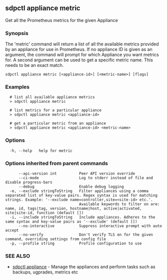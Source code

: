 ## sdpctl appliance metric

Get all the Prometheus metrics for the given Appliance

### Synopsis

The 'metric' command will return a list of all the available metrics provided by an appliance for use in Prometheus.
If no appliance ID is given as an argument, the command will prompt for which Appliance you want metrics for. A second argument can be used
to get a specific metric name. This needs to be an exact match.

```
sdpctl appliance metric [<appliance-id>] [<metric-name>] [flags]
```

### Examples

```
  # list all available appliance metrics
  > sdpctl appliance metric

  # list metrics for a particular appliance
  > sdpctl appliance metric <appliance-id>

  # get a particular metric from an appliance
  > sdpctl appliance metric <appliance-id> <metric-name>
```

### Options

```
  -h, --help   help for metric
```

### Options inherited from parent commands

```
      --api-version int          Peer API version override
      --ci-mode                  Log to stderr instead of file and disable progress-bars
      --debug                    Enable debug logging
  -e, --exclude stringToString   Filter appliances using a comma separated list of key-value pairs. Regex syntax is used for matching strings. Example: '--exclude name=controller,site=<site-id> etc.'.
                                 Available keywords to filter on are: name, id, tags|tag, version, hostname|host, active|activated, site|site-id, function (default [])
  -i, --include stringToString   Include appliances. Adheres to the same syntax and key-value pairs as '--exclude' (default [])
      --no-interactive           Suppress interactive prompt with auto accept
      --no-verify                Don't verify TLS on for the given command, overriding settings from config file
  -p, --profile string           Profile configuration to use
```

### SEE ALSO

* [sdpctl appliance](sdpctl_appliance.md)	 - Manage the appliances and perform tasks such as backups, ugprades, metrics etc

